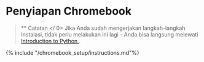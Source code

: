 # Penyiapan Chromebook

> ** Catatan </ 0> Jika Anda sudah mengerjakan langkah-langkah Instalasi, tidak perlu melakukan ini lagi - Anda bisa langsung melewati [ Introduction to Python ](../python_introduction/README.md) .</p> </blockquote> 
> 
> {% include "/chromebook_setup/instructions.md"%}